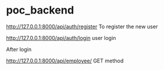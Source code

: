 # poc_backend

http://127.0.0.1:8000/api/auth/register   To register the new user

http://127.0.0.1:8000/api/auth/login      user login

After login 

http://127.0.0.1:8000/api/employee/       GET method

